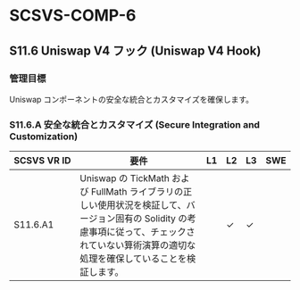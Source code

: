 # SCSVS-COMP-6

## S11.6 Uniswap V4 フック (Uniswap V4 Hook)

### 管理目標
Uniswap コンポーネントの安全な統合とカスタマイズを確保します。

### S11.6.A 安全な統合とカスタマイズ (Secure Integration and Customization)

| **SCSVS&nbsp;VR&nbsp;ID** | 要件                                                                 | L1 | L2 | L3 | SWE |
| ------------------------- | -------------------------------------------------------------------- | -- | -- | -- | --- |
| S11.6.A1     | Uniswap の TickMath および FullMath ライブラリの正しい使用状況を検証して、バージョン固有の Solidity の考慮事項に従って、チェックされていない算術演算の適切な処理を確保していることを検証します。 |    | ✓  | ✓  |     |
